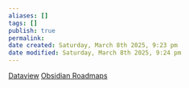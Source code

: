 ```yaml
---
aliases: []
tags: []
publish: true
permalink:
date created: Saturday, March 8th 2025, 9:23 pm
date modified: Saturday, March 8th 2025, 9:24 pm
---
```


[Dataview](../../📁%2010%20-%20My%20Obsidian%20Stack/Dataview/Dataview.md)
[Obsidian Roadmaps](../../📁%2051%20-%20Cyberbase/Obsidian%20Roadmaps/Obsidian%20Roadmaps.md)

